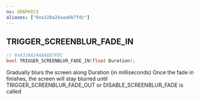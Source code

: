 ```yaml
---
ns: GRAPHICS
aliases: ["0xa328a24aaa6b7fdc"]
---
```

## TRIGGER_SCREENBLUR_FADE_IN

```c
// 0xA328A24AAA6B7FDC
bool TRIGGER_SCREENBLUR_FADE_IN(float Duration);
```

Gradually blurs the screen along Duration (in milliseconds) Once the fade in finishes, the screen will stay blurred until TRIGGER_SCREENBLUR_FADE_OUT or DISABLE_SCREENBLUR_FADE is called

